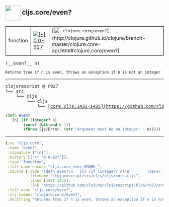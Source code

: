 ## <img width="48px" valign="middle" src="http://i.imgur.com/Hi20huC.png"> cljs.core/even?

 <table border="1">
<tr>
<td>function</td>
<td><a href="https://github.com/cljsinfo/api-refs/tree/0.0-927"><img valign="middle" alt="[+] 0.0-927" src="https://img.shields.io/badge/+-0.0--927-lightgrey.svg"></a> </td>
<td>
[<img height="24px" valign="middle" src="http://i.imgur.com/1GjPKvB.png"> <samp>clojure.core/even?</samp>](http://clojure.github.io/clojure/branch-master/clojure.core-api.html#clojure.core/even?)
</td>
</tr>
</table>

 <samp>
(__even?__ n)<br>
</samp>

```
Returns true if n is even, throws an exception if n is not an integer
```

---

 <pre>
clojurescript @ r927
└── src
    └── cljs
        └── cljs
            └── <ins>[core.cljs:1431-1435](https://github.com/clojure/clojurescript/blob/r927/src/cljs/cljs/core.cljs#L1431-L1435)</ins>
</pre>

```clj
(defn even?
   [n] (if (integer? n)
        (zero? (bit-and n 1))
        (throw (js/Error. (str "Argument must be an integer: " n)))))
```


---

```clj
{:ns "cljs.core",
 :name "even?",
 :signature ["[n]"],
 :history [["+" "0.0-927"]],
 :type "function",
 :full-name-encode "cljs.core_even_QMARK_",
 :source {:code "(defn even?\n   [n] (if (integer? n)\n        (zero? (bit-and n 1))\n        (throw (js/Error. (str \"Argument must be an integer: \" n)))))",
          :filename "clojurescript/src/cljs/cljs/core.cljs",
          :lines [1431 1435],
          :link "https://github.com/clojure/clojurescript/blob/r927/src/cljs/cljs/core.cljs#L1431-L1435"},
 :full-name "cljs.core/even?",
 :clj-symbol "clojure.core/even?",
 :docstring "Returns true if n is even, throws an exception if n is not an integer"}

```
